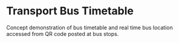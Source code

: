 # Transport Bus Timetable
Concept demonstration of bus timetable and real time bus location accessed from QR code posted at bus stops.
